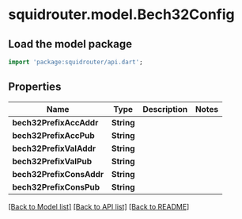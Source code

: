 # squidrouter.model.Bech32Config

## Load the model package
```dart
import 'package:squidrouter/api.dart';
```

## Properties
Name | Type | Description | Notes
------------ | ------------- | ------------- | -------------
**bech32PrefixAccAddr** | **String** |  | 
**bech32PrefixAccPub** | **String** |  | 
**bech32PrefixValAddr** | **String** |  | 
**bech32PrefixValPub** | **String** |  | 
**bech32PrefixConsAddr** | **String** |  | 
**bech32PrefixConsPub** | **String** |  | 

[[Back to Model list]](../README.md#documentation-for-models) [[Back to API list]](../README.md#documentation-for-api-endpoints) [[Back to README]](../README.md)


